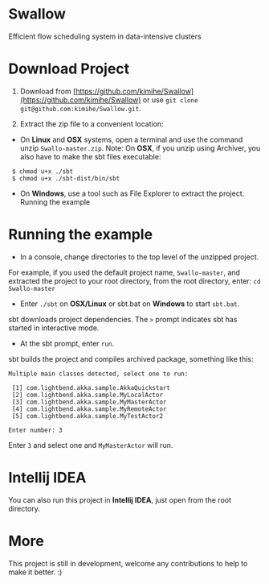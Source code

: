 # Swallow
Efficient flow scheduling system in data-intensive clusters

# Download Project
1. Download from [https://github.com/kimihe/Swallow](https://github.com/kimihe/Swallow) or use `git clone git@github.com:kimihe/Swallow.git`.

2. Extract the zip file to a convenient location:

* On **Linux** and **OSX** systems, open a terminal and use the command unzip `Swallo-master.zip`. Note: On **OSX**, if you unzip using Archiver, you also have to make the sbt files executable:

```
 $ chmod u+x ./sbt
 $ chmod u+x ./sbt-dist/bin/sbt
```

* On **Windows**, use a tool such as File Explorer to extract the project.
Running the example

# Running the example
* In a console, change directories to the top level of the unzipped project.

For example, if you used the default project name, `Swallo-master`, and extracted the project to your root directory, from the root directory, enter: `cd Swallo-master`

* Enter `./sbt` on **OSX/Linux** or sbt.bat on **Windows** to start `sbt.bat`.

sbt downloads project dependencies. The `>` prompt indicates sbt has started in interactive mode.

* At the sbt prompt, enter `run`.

sbt builds the project and compiles archived package, something like this: 

```
Multiple main classes detected, select one to run:

 [1] com.lightbend.akka.sample.AkkaQuickstart
 [2] com.lightbend.akka.sample.MyLocalActor
 [3] com.lightbend.akka.sample.MyMasterActor
 [4] com.lightbend.akka.sample.MyRemoteActor
 [5] com.lightbend.akka.sample.MyTestActor2

Enter number: 3
```
Enter `3` and select one and `MyMasterActor` will run.

# Intellij IDEA
You can also run this project in **Intellij IDEA**, just open from the root directory.

# More
This project is still in development, welcome any contributions to help to make it better.  :)
